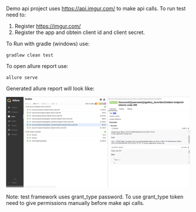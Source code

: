 Demo api project uses https://api.imgur.com/ to make api calls.
To run test need to:
1. Register https://imgur.com/
2. Register the app and obtein client id and client secret.




To Run with gradle (windows) use:
```
gradlew clean test
```

To open allure report use:
```
allure serve
```
Generated allure report will look like:

![alt text](https://github.com/shavrova/api-tests-demo/blob/master/src/test/resources/allure-scr.png)

Note: test framework uses grant_type password.
To use grant_type token need to give permissions manually before make api calls.
